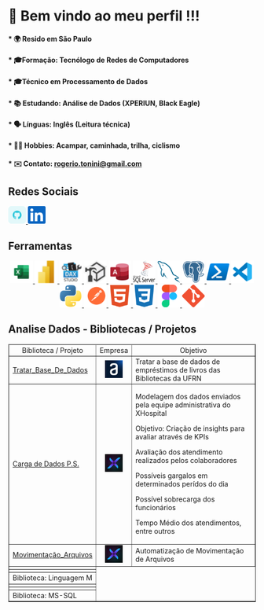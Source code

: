 <!DOCTYPE html>
<html>

# 🙌 Bem vindo ao meu perfil !!!

#### * 🌍  Resido em São Paulo

#### * 🎓Formação: Tecnólogo de Redes de Computadores 
#### * 🎓Técnico em Processamento de Dados

#### * 📚 Estudando: Análise de Dados (XPERIUN, Black Eagle)
#### * 🗣️ Línguas: Inglês (Leitura técnica)
#### * 🚵‍♀️ Hobbies: Acampar, caminhada, trilha, ciclismo
#### * ✉️ Contato: [rogerio.tonini@gmail.com](mailto:rogerio.tonini@gmail.com)

## Redes Sociais
<p align="left">
  <a href="https://www.github.com/RogerioTonini" target="_blank" rel="noreferrer"> 
    <img src="https://github.com/RogerioTonini/RogerioTonini/blob/main/images/github-colored.png" width="36" height="36" /> 
  </a> 
  <a href="https://www.linkedin.com/in/rogerio-tonini" target="_blank" rel="noreferrer"> 
    <img src="https://github.com/RogerioTonini/RogerioTonini/blob/main/images/linkedin.svg" width="36" height="36" /> 
  </a>
</p>

## Ferramentas
<div align="center">
    <!-- Excel -->
    <a href="https://support.microsoft.com/pt-br/excel" target="_blank" rel="noreferrer">
		  <img src="https://github.com/RogerioTonini/RogerioTonini/blob/main/images/excel.png" width="46" height="46" alt="Microsoft Excel" />
    </a>
    <!-- Power BI -->
    <a href="https://www.microsoft.com/pt-br/power-platform/products/power-bi" target="_blank" rel="noreferrer">
		  <img src="https://github.com/RogerioTonini/RogerioTonini/blob/main/images/powerbi.png" width="46" height="46" alt="Power BI" />
    </a>
      <!-- DAX Studio -->
    <a href="https://daxstudio.org" target="_blank" rel="noreferrer">
		  <img src="https://github.com/RogerioTonini/RogerioTonini/blob/main/images/dax-studio.png" width="46" height="46" alt="Dax Studio" />
    </a>
    <!-- Tabular Editor -->
    <a href="https://www.sqlbi.com/tools/tabular-editor" target="_blank" rel="noreferrer">
		  <img src="https://github.com/RogerioTonini/RogerioTonini/blob/main/images/tabular-editor.png" width="46" height="46" alt="Tabular Editor" />
    </a>
    <!-- Microsoft Access -->
    <a href="https://support.microsoft.com/pt-br/access" target="_blank" rel="noreferrer">
		  <img src="https://github.com/RogerioTonini/RogerioTonini/blob/main/images/access.svg" width="46" height="46" alt="Microsoft Access" />
    </a>
    <!-- Microsoft SQL Server -->
    <a href="https://www.microsoft.com/en-us/sql-server" target="_blank" rel="noreferrer">
		  <img src="https://github.com/RogerioTonini/RogerioTonini/blob/main/images/sql-server2.png" width="46" height="46" alt="Microsoft SQL Server" />
    </a>
    <!-- MySQL -->
    <a href="https://www.mysql.com/" target="_blank" rel="noreferrer">
		  <img src="https://github.com/RogerioTonini/RogerioTonini/blob/main/images/mysql-colored.svg" width="46" height="46" alt="MySQL" />
    </a>
    <!-- PostGre -->
    <a href="https://www.postgresql.org/" target="_blank" rel="noreferrer">
		  <img src="https://github.com/RogerioTonini/RogerioTonini/blob/main/images/postgresql-colored.svg" width="46" height="46" alt="PostgreSQL" />
    </a>
    <!-- Power Shell -->
    <a href="https://learn.microsoft.com/pt-br/powershell/" target="_blank" rel="noreferrer">
		  <img src="https://github.com/RogerioTonini/RogerioTonini/blob/main/images/powershell.png" width="46" height="46" alt="Power ShellL" />
    </a>
    <!-- Visual Studio Code -->
    <a href="https://code.visualstudio.com/" target="_blank" rel="noreferrer">
		  <img src="https://github.com/RogerioTonini/RogerioTonini/blob/main/images/visualstudiocode.png" width="46" height="46" alt="VS Code" />
    </a>
    <!-- Python -->
    <a href="https://www.python.org/" target="_blank" rel="noreferrer">
		  <img src="https://github.com/RogerioTonini/RogerioTonini/blob/main/images/python-colored.svg" width="46" height="46" alt="Python" />
    </a>
    <!-- Postman -->
    <a href="https://www.postman.com/" target="_blank" rel="noreferrer">
		  <img src="https://github.com/RogerioTonini/RogerioTonini/blob/main/images/postman.svg" width="46" height="46" alt="Python" />
    </a>    
    <!-- HTML -->
    <a href="https://developer.mozilla.org/en-US/docs/Glossary/HTML5" target="_blank" rel="noreferrer">
		  <img src="https://github.com/RogerioTonini/RogerioTonini/blob/main/images/html5-colored.svg" width="46" height="46" alt="HTML5" />
    </a>
    <!-- CSS -->
    <a href="https://www.w3.org/TR/CSS/#css" target="_blank" rel="noreferrer">
		  <img src="https://github.com/RogerioTonini/RogerioTonini/blob/main/images/css3-colored.svg" width="46" height="46" alt="CSS3" />
    </a>
    <!-- Figma -->
    <a href="https://www.figma.com/" target="_blank" rel="noreferrer">
		  <img src="https://github.com/RogerioTonini/RogerioTonini/blob/main/images/figma-colored.svg" width="46" height="46" alt="Figma" />
    </a>
    <!-- Git -->
    <a href="https://git-scm.com/" target="_blank" rel="noreferrer">
      <img src="https://github.com/RogerioTonini/RogerioTonini/blob/main/images/git-colored.svg" width="46" height="46" alt="Git" />
    </a>
</div>
<!--
## Bibliotecas
<table border=none style="width:100%">
    <body>
        <tr> <td align="left"> <a href="https://github.com/RogerioTonini/Excel">EXCEL         </a> </td> </tr>
        <tr> <td align="left"> <a href="https://github.com/RogerioTonini/Excel-VBA">EXCEL-VBA </a> </td> </tr>
        <tr> <td align="left"> <a href="https://github.com/RogerioTonini/Ling_M">Linguagem M  </a> </td> </tr>
        <tr> <td align="left"> <a href="https://github.com/RogerioTonini/SQL_Comandos_Diversos">MS-SQL </a> </td> </tr>
    </body>
</table>
-->

  ## Analise Dados - Bibliotecas / Projetos
  <table border="1" style="width:100%">
      <thead>
          <tr>
              <td align="center">Biblioteca / Projeto</td>
              <td align="center">Empresa</td>
              <td align="center">Objetivo</td>
          </tr>
      </thead>
      <body>
          <tr>
              <td align="left">
                  <a href="https://github.com/RogerioTonini/AD_7DaysOfCode.io">Tratar_Base_De_Dados</a>
              </td>
              <td align="center">
                <a href="https://www.alura.com.br/" target="_blank" rel="noreferrer">
                  <img src="https://github.com/RogerioTonini/RogerioTonini/blob/main/images/alura.png" width="36" height="36" alt="Alura"/></a>
              </td>
              <td align="left"> Tratar a base de dados de empréstimos de livros das Bibliotecas da UFRN</td>
          </tr>
          <!-- -->
          <tr>
              <td align="left">
                  <a href="https://github.com/RogerioTonini/AD_XPERIUN_D-007_XHospital_Internacoes">Carga de Dados P.S.</a>
              </td>
              <td align="center">
                <img src="https://github.com/RogerioTonini/RogerioTonini/blob/main/images/xperiun.png" width="36" height="36" alt="Alura"/></a>
              </td>
              <td>
                  <p>Modelagem dos dados enviados pela equipe administrativa do XHospital</p>
                  <p>Objetivo: Criação de insights para avaliar através de KPIs</p>
                  <p>Avaliação dos atendimento realizados pelos colaboradores</p>
                  <p>Possíveis gargalos em determinados perídos do dia</p>
                  <p>Possível sobrecarga dos funcionários</p>
                  <p>Tempo Médio dos atendimentos, entre outros</p>
              </td>
          </tr>
          <!-- -->
          <tr>
              <td align="left">
                  <a href="https://github.com/RogerioTonini/AD_XPERIUN_Python_Basico">Movimentação_Arquivos</a>
              </td>
              <td align="center">
                <img src="https://github.com/RogerioTonini/RogerioTonini/blob/main/images/xperiun.png" width="36" height="36" alt="Alura"/></a>
              </td>
              <td align="left"> Automatização de Movimentação de Arquivos</td>
          </tr>
          <tr> 
            <td align="left">
              <a href="https://github.com/RogerioTonini/Ling_M"></a> 
            </td> 
          </tr>
          <tr><td></td></tr>
          <tr>
              <td align="left"> Biblioteca: Linguagem M</td>
          </tr>          
          <tr> 
            <td align="left">
              <a href="https://github.com/RogerioTonini/SQL_Comandos_Diversos"></a> 
            </td> 
          </tr>
          <tr><td></td></tr>
          <tr>
              <td align="left"> Biblioteca: MS-SQL</td>
          </tr>
        </body>
  </table>
</html>
<!--
## Estatísticas
<a href="http://www.github.com/RogerioTonini">
  <img src="https://github-readme-stats.vercel.app/api?username=RogerioTonini&show_icons=true&hide=&count_private=true&title_color=0891b2&text_color=ffffff&icon_color=0891b2&bg_color=1c1917&hide_border=true&show_icons=true" alt="RogerioTonini's GitHub stats" />
</a>
<a href="http://www.github.com/RogerioTonini">
  <img src="https://github-readme-activity-graph.cyclic.app/graph?username=RogerioTonini&bg_color=1c1917&color=ffffff&line=0891b2&point=ffffff&area_color=1c1917&area=truehide_border=true&custom_title=GitHub%20Commits%20Graph" alt="GitHub Commits Graph" />
</a>
<a href="https://github.com/RogerioTonini" align="left">
  <img src="https://github-readme-stats.vercel.app/api/top-langs/?username=RogerioTonini&langs_count=10&title_color=0891b2&text_color=ffffff&icon_color=0891b2&bg_color=1c1917&hide_border=true&locale=en&custom_title=Top%20%Languages" alt="Top Languages" />
</a>
-->